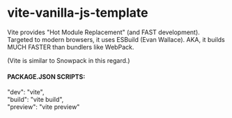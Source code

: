 # vite-vanilla-js-template

Vite provides "Hot Module Replacement" (and FAST development).
Targeted to modern browsers, it uses ESBuild (Evan Wallace).  AKA, it builds MUCH FASTER than bundlers like WebPack.

(Vite is similar to Snowpack in this regard.)


#### PACKAGE.JSON SCRIPTS:
  "dev": "vite",<br>
  "build": "vite build",<br>
  "preview": "vite preview"<br>

